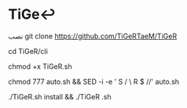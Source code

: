 # TiGe↩
نصب
git clone https://github.com/TiGeRTaeM/TiGeR

cd TiGeR/cli

chmod +x TiGeR.sh

chmod 777 auto.sh && SED -i -e ' S / \ R $ //' auto.sh

./TiGeR.sh install && ./TiGeR .sh
